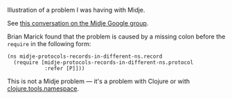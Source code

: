 Illustration of a problem I was having with Midje.

See [this conversation on the Midje Google group](https://groups.google.com/d/msg/midje/8PbFzHoBpWQ/n8S2u9IeVKEJ).

Brian Marick found that the problem is caused by a missing colon before the `require` in the following form:

    (ns midje-protocols-records-in-different-ns.record
      (require [midje-protocols-records-in-different-ns.protocol
                :refer [P]]))

This is not a Midje problem — it's a problem with Clojure or with [clojure.tools.namespace](https://github.com/clojure/tools.namespace).
